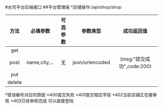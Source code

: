 #水司平台后端接口
##平台管理端
*店铺操作:/api/shop/shop

|方法|必填参数|可选参数|参数类型|成功返回值|
|:----:|:----:|:----:|:----:|:----:|
|get|||||
|post|name,city,...|无|json/urlencoded|{msg:"提交成功",code:200}|
|put|||||
|delete|||||

*错误编号对应的原因
    *400提交失败
    *401提交相应字段
    *402当前店铺正在被审核
    *403已经审核完成 可以直接登陆